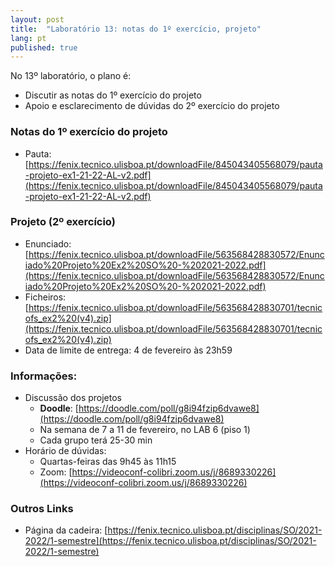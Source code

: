 ```yaml
---
layout: post
title:  "Laboratório 13: notas do 1º exercício, projeto"
lang: pt
published: true
---
```


No 13º laboratório, o plano é:
- Discutir as notas do 1º exercício do projeto
- Apoio e esclarecimento de dúvidas do 2º exercício do projeto

### Notas do 1º exercício do projeto
- Pauta: [https://fenix.tecnico.ulisboa.pt/downloadFile/845043405568079/pauta-projeto-ex1-21-22-AL-v2.pdf](https://fenix.tecnico.ulisboa.pt/downloadFile/845043405568079/pauta-projeto-ex1-21-22-AL-v2.pdf)

### Projeto (2º exercício)
- Enunciado: [https://fenix.tecnico.ulisboa.pt/downloadFile/563568428830572/Enunciado%20Projeto%20Ex2%20SO%20-%202021-2022.pdf](https://fenix.tecnico.ulisboa.pt/downloadFile/563568428830572/Enunciado%20Projeto%20Ex2%20SO%20-%202021-2022.pdf)
- Ficheiros: [https://fenix.tecnico.ulisboa.pt/downloadFile/563568428830701/tecnicofs_ex2%20(v4).zip](https://fenix.tecnico.ulisboa.pt/downloadFile/563568428830701/tecnicofs_ex2%20(v4).zip)
- Data de limite de entrega: 4 de fevereiro às 23h59

### Informações:
- Discussão dos projetos
	- **Doodle**: [https://doodle.com/poll/g8i94fzip6dvawe8](https://doodle.com/poll/g8i94fzip6dvawe8)
	- Na semana de 7 a 11 de fevereiro, no LAB 6 (piso 1)
	- Cada grupo terá 25-30 min
- Horário de dúvidas:
	- Quartas-feiras das 9h45 às 11h15
	- Zoom: [https://videoconf-colibri.zoom.us/j/8689330226](https://videoconf-colibri.zoom.us/j/8689330226)

### Outros Links
- Página da cadeira: [https://fenix.tecnico.ulisboa.pt/disciplinas/SO/2021-2022/1-semestre](https://fenix.tecnico.ulisboa.pt/disciplinas/SO/2021-2022/1-semestre)
